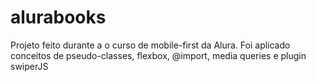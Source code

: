 # alurabooks
Projeto feito durante a o curso de mobile-first da Alura. Foi aplicado conceitos de pseudo-classes, flexbox, @import, media queries e plugin swiperJS
